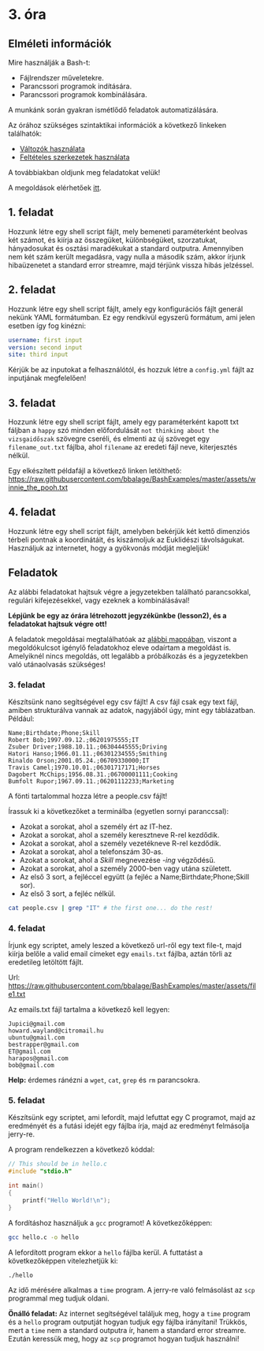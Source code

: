 # 3. óra

## Elméleti információk
Mire használják a Bash-t:
- Fájlrendszer műveletekre.
- Parancssori programok indítására.
- Parancssori programok kombinálására.

A munkánk során gyakran ismétlődő feladatok automatizálására.

Az órához szükséges szintaktikai információk a következő linkeken találhatók:
- [Változók használata](https://users.iit.uni-miskolc.hu/~toth130/arch/gyak/Gyak5.pdf)
- [Feltételes szerkezetek használata](https://users.iit.uni-miskolc.hu/~toth130/arch/gyak/Gyak6.pdf)

A továbbiakban oldjunk meg feladatokat velük!

A megoldások elérhetőek [itt](https://github.com/bbalage/BashExamples/tree/master/bash/lesson3).

## 1. feladat
Hozzunk létre egy shell script fájlt, mely bemeneti paraméterként beolvas két számot, és kiírja
az összegüket, különbségüket,
szorzatukat, hányadosukat és osztási maradékukat a standard outputra. Amennyiben nem két szám
került megadásra, vagy nulla a második szám, akkor írjunk hibaüzenetet a standard error streamre, 
majd térjünk vissza hibás jelzéssel.

## 2. feladat
Hozzunk létre egy shell script fájlt, amely egy konfigurációs fájlt generál nekünk YAML 
formátumban. Ez egy rendkívül egyszerű formátum, ami jelen esetben így fog kinézni:

```yaml
username: first input
version: second input
site: third input
```

Kérjük be az inputokat a felhasználótól, és hozzuk létre a `config.yml` fájlt az inputjának 
megfelelően!

## 3. feladat
Hozzunk létre egy shell script fájlt, amely egy paraméterként kapott txt fáljban a `happy` szó
minden előfordulását `not thinking about the vizsgaidőszak` szövegre cseréli, és elmenti 
az új szöveget egy `filename_out.txt` fájlba, ahol `filename` az eredeti fájl neve, kiterjesztés
nélkül.

Egy elkészített példafájl a következő linken letölthető:
https://raw.githubusercontent.com/bbalage/BashExamples/master/assets/winnie_the_pooh.txt

## 4. feladat
Hozzunk létre egy shell script fájlt, amelyben bekérjük két kettő dimenziós térbeli pontnak a 
koordinátáit, és kiszámoljuk az Euklidészi távolságukat. Használjuk az internetet, hogy a 
gyökvonás módját megleljük!


## Feladatok
Az alábbi feladatokat hajtsuk végre a jegyzetekben található parancsokkal, regulári
kifejezésekkel, vagy ezeknek a kombinálásával!

**Lépjünk be egy az órára létrehozott jegyzékünkbe (lesson2), és a feladatokat hajtsuk
végre ott!**

A feladatok megoldásai megtalálhatóak az
[alábbi mappában](https://github.com/bbalage/BashExamples/tree/master/bash/lesson2), viszont
a megoldókulcsot igénylő
feladatokhoz eleve odaírtam a megoldást is. Amelyiknél nincs megoldás, ott legalább a 
próbálkozás és a jegyzetekben való utánaolvasás szükséges!

### 3. feladat

Készítsünk nano segítségével egy csv fájlt! A csv fájl csak egy text fájl, amiben strukturálva
vannak az adatok, nagyjából úgy, mint egy táblázatban. Például:
```
Name;Birthdate;Phone;Skill
Robert Bob;1997.09.12.;06201975555;IT
Zsuber Driver;1988.10.11.;06304445555;Driving
Hatori Hanso;1966.01.11.;06301234555;Smithing
Rinaldo Orson;2001.05.24.;06709330000;IT
Travis Camel;1970.10.01.;06301717171;Horses
Dagobert McChips;1956.08.31.;06700001111;Cooking
Bumfolt Rupor;1967.09.11.;06201112233;Marketing
```

A fönti tartalommal hozza létre a people.csv fájlt!

Írassuk ki a következőket a terminálba (egyetlen sornyi paranccsal):
- Azokat a sorokat, ahol a személy ért az IT-hez.
- Azokat a sorokat, ahol a személy keresztneve R-rel kezdődik.
- Azokat a sorokat, ahol a személy vezetékneve R-rel kezdődik.
- Azokat a sorokat, ahol a telefonszám 30-as.
- Azokat a sorokat, ahol a *Skill* megnevezése -*ing* végződésű.
- Azokat a sorokat, ahol a személy 2000-ben vagy utána született.
- Az első 3 sort, a fejléccel együtt (a fejléc a Name;Birthdate;Phone;Skill sor).
- Az első 3 sort, a fejléc nélkül.

```bash
cat people.csv | grep "IT" # the first one... do the rest!
```

### 4. feladat
Írjunk egy scriptet, amely leszed a következő url-ről egy text file-t, majd kiírja belőle 
a valid email címeket egy `emails.txt` fájlba, aztán törli az eredetileg letöltött fájlt.

Url: https://raw.githubusercontent.com/bbalage/BashExamples/master/assets/file1.txt

Az emails.txt fájl tartalma a következő kell legyen:
```
Jupici@gmail.com
howard.wayland@citromail.hu
ubuntu@gmail.com
bestrapper@gmail.com
ET@gmail.com
harapos@gmail.com
bob@gmail.com
```

**Help:** érdemes ránézni a `wget`, `cat`, `grep` és `rm` parancsokra.

### 5. feladat
Készítsünk egy scriptet, ami lefordít, majd lefuttat egy C programot, majd az eredményét és 
a futási idejét egy fájlba írja, majd az eredményt felmásolja jerry-re.

A program rendelkezzen a következő kóddal:

```c
// This should be in hello.c
#include "stdio.h"

int main()
{
    printf("Hello World!\n");
}
```

A fordításhoz használjuk a `gcc` programot! A következőképpen:

```bash
gcc hello.c -o hello
```

A lefordított program ekkor a `hello` fájlba kerül. A futtatást a következőképpen vitelezhetjük
ki:

```bash
./hello
```

Az idő mérésére alkalmas a `time` program. A jerry-re való felmásolást az `scp` programmal meg
tudjuk oldani.

**Önálló feladat:** Az internet segítségével találjuk meg, hogy a `time` program és a `hello`
program outputját hogyan tudjuk egy fájlba irányítani! Trükkös, mert a `time` nem a standard 
outputra ír, hanem a standard error streamre. Ezután keressük meg, hogy az `scp` programot 
hogyan tudjuk használni!